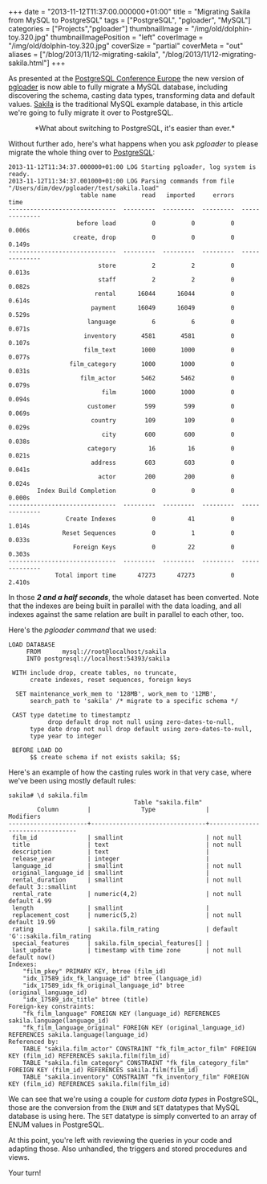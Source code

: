 +++
date = "2013-11-12T11:37:00.000000+01:00"
title = "Migrating Sakila from MySQL to PostgreSQL"
tags = ["PostgreSQL", "pgloader", "MySQL"]
categories = ["Projects","pgloader"]
thumbnailImage = "/img/old/dolphin-toy.320.jpg"
thumbnailImagePosition = "left"
coverImage = "/img/old/dolphin-toy.320.jpg"
coverSize = "partial"
coverMeta = "out"
aliases = ["/blog/2013/11/12-migrating-sakila",
           "/blog/2013/11/12-migrating-sakila.html"]
+++

As presented at the 
[PostgreSQL Conference Europe](http://2013.pgconf.eu/) the new version of 
[pgloader](https://github.com/dimitri/pgloader)
is now able to fully migrate a MySQL database, including discovering the
schema, casting data types, transforming data and default values. 
[Sakila](http://dev.mysql.com/doc/sakila/en/) is
the traditional MySQL example database, in this article we're going to fully
migrate it over to PostgreSQL.

<!--more-->

<center>*What about switching to PostgreSQL, it's easier than ever.*</center>

Without further ado, here's what happens when you ask 
*pgloader* to please
migrate the whole thing over to 
[PostgreSQL](http://www.postgresql.org/):

~~~
2013-11-12T11:34:37.000000+01:00 LOG Starting pgloader, log system is ready.
2013-11-12T11:34:37.001000+01:00 LOG Parsing commands from file "/Users/dim/dev/pgloader/test/sakila.load"
                    table name       read   imported     errors            time
------------------------------  ---------  ---------  ---------  --------------
                   before load          0          0          0          0.006s
                  create, drop          0          0          0          0.149s
------------------------------  ---------  ---------  ---------  --------------
                         store          2          2          0          0.013s
                         staff          2          2          0          0.082s
                        rental      16044      16044          0          0.614s
                       payment      16049      16049          0          0.529s
                      language          6          6          0          0.071s
                     inventory       4581       4581          0          0.107s
                     film_text       1000       1000          0          0.077s
                 film_category       1000       1000          0          0.031s
                    film_actor       5462       5462          0          0.079s
                          film       1000       1000          0          0.094s
                      customer        599        599          0          0.069s
                       country        109        109          0          0.029s
                          city        600        600          0          0.038s
                      category         16         16          0          0.021s
                       address        603        603          0          0.041s
                         actor        200        200          0          0.024s
        Index Build Completion          0          0          0          0.000s
------------------------------  ---------  ---------  ---------  --------------
                Create Indexes          0         41          0          1.014s
               Reset Sequences          0          1          0          0.033s
                  Foreign Keys          0         22          0          0.303s
------------------------------  ---------  ---------  ---------  --------------
             Total import time      47273      47273          0          2.410s
~~~


In those 
***2 and a half seconds***, the whole dataset has been converted. Note
that the indexes are being built in parallel with the data loading, and all
indexes against the same relation are built in parallel to each other,
too.

Here's the 
*pgloader command* that we used:

~~~
LOAD DATABASE
     FROM      mysql://root@localhost/sakila
     INTO postgresql://localhost:54393/sakila

 WITH include drop, create tables, no truncate,
      create indexes, reset sequences, foreign keys

  SET maintenance_work_mem to '128MB', work_mem to '12MB',
      search_path to 'sakila' /* migrate to a specific schema */

 CAST type datetime to timestamptz
           drop default drop not null using zero-dates-to-null,
      type date drop not null drop default using zero-dates-to-null,
      type year to integer

 BEFORE LOAD DO
      $$ create schema if not exists sakila; $$;
~~~


Here's an example of how the casting rules work in that very case, where
we've been using mostly default rules:

~~~
sakila# \d sakila.film
                                   Table "sakila.film"
        Column        |              Type              |            Modifiers            
----------------------+--------------------------------+---------------------------------
 film_id              | smallint                       | not null
 title                | text                           | not null
 description          | text                           | 
 release_year         | integer                        | 
 language_id          | smallint                       | not null
 original_language_id | smallint                       | 
 rental_duration      | smallint                       | not null default 3::smallint
 rental_rate          | numeric(4,2)                   | not null default 4.99
 length               | smallint                       | 
 replacement_cost     | numeric(5,2)                   | not null default 19.99
 rating               | sakila.film_rating             | default 'G'::sakila.film_rating
 special_features     | sakila.film_special_features[] | 
 last_update          | timestamp with time zone       | not null default now()
Indexes:
    "film_pkey" PRIMARY KEY, btree (film_id)
    "idx_17589_idx_fk_language_id" btree (language_id)
    "idx_17589_idx_fk_original_language_id" btree (original_language_id)
    "idx_17589_idx_title" btree (title)
Foreign-key constraints:
    "fk_film_language" FOREIGN KEY (language_id) REFERENCES sakila.language(language_id)
    "fk_film_language_original" FOREIGN KEY (original_language_id) REFERENCES sakila.language(language_id)
Referenced by:
    TABLE "sakila.film_actor" CONSTRAINT "fk_film_actor_film" FOREIGN KEY (film_id) REFERENCES sakila.film(film_id)
    TABLE "sakila.film_category" CONSTRAINT "fk_film_category_film" FOREIGN KEY (film_id) REFERENCES sakila.film(film_id)
    TABLE "sakila.inventory" CONSTRAINT "fk_inventory_film" FOREIGN KEY (film_id) REFERENCES sakila.film(film_id)
~~~


We can see that we're using a couple for 
*custom data types* in PostgreSQL,
those are the conversion from the 
`ENUM` and 
`SET` datatypes that MySQL database
is using here. The 
`SET` datatype is simply converted to an array of ENUM
values in PostgreSQL.

At this point, you're left with reviewing the queries in your code and
adapting those. Also unhandled, the triggers and stored procedures and
views.

Your turn!

